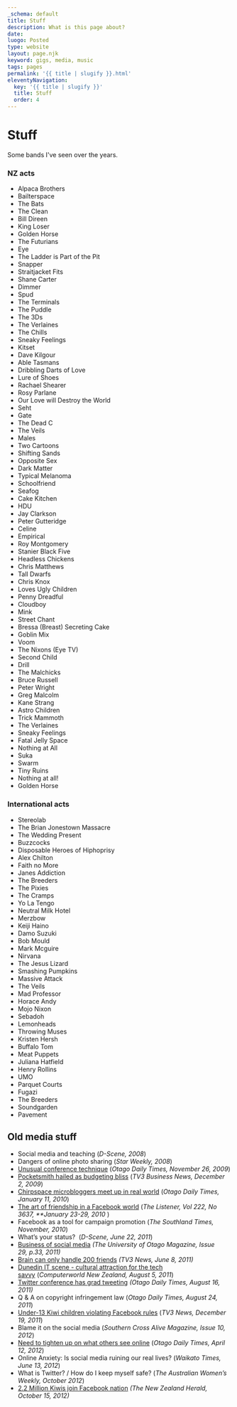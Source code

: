 ```yaml
---
_schema: default
title: Stuff
description: What is this page about?
date:
luogo: Posted
type: website
layout: page.njk
keyword: gigs, media, music
tags: pages
permalink: '{{ title | slugify }}.html'
eleventyNavigation:
  key: '{{ title | slugify }}'
  title: Stuff
  order: 4
---
```

# Stuff

Some bands I've seen over the years.

### **NZ acts**

* Alpaca Brothers
* Bailterspace
* The Bats
* The Clean
* Bill Direen
* King Loser
* Golden Horse
* The Futurians
* Eye
* The Ladder is Part of the Pit
* Snapper
* Straitjacket Fits
* Shane Carter
* Dimmer
* Spud
* The Terminals
* The Puddle
* The 3Ds
* The Verlaines
* The Chills
* Sneaky Feelings
* Kitset
* Dave Kilgour
* Able Tasmans
* Dribbling Darts of Love
* Lure of Shoes
* Rachael Shearer
* Rosy Parlane
* Our Love will Destroy the World
* Seht
* Gate
* The Dead C
* The Veils
* Males
* Two Cartoons
* Shifting Sands
* Opposite Sex
* Dark Matter
* Typical Melanoma
* Schoolfriend
* Seafog
* Cake Kitchen
* HDU
* Jay Clarkson
* Peter Gutteridge
* Celine
* Empirical
* Roy Montgomery
* Stanier Black Five
* Headless Chickens
* Chris Matthews
* Tall Dwarfs
* Chris Knox
* Loves Ugly Children
* Penny Dreadful
* Cloudboy
* Mink
* Street Chant
* Bressa (Breast) Secreting Cake
* Goblin Mix
* Voom
* The Nixons (Eye TV)
* Second Child
* Drill
* The Malchicks
* Bruce Russell
* Peter Wright
* Greg Malcolm
* Kane Strang
* Astro Children
* Trick Mammoth
* The Verlaines
* Sneaky Feelings
* Fatal Jelly Space
* Nothing at All
* Suka
* Swarm
* Tiny Ruins
* Nothing at all!
* Golden Horse

### **International acts**

* Stereolab
* The Brian Jonestown Massacre
* The Wedding Present
* Buzzcocks
* Disposable Heroes of Hiphoprisy&nbsp;
* Alex Chilton
* Faith no More
* Janes Addiction
* The Breeders
* The Pixies
* The Cramps
* Yo La Tengo
* Neutral Milk Hotel
* Merzbow
* Keiji Haino
* Damo Suzuki
* Bob Mould
* Mark Mcguire
* Nirvana
* The Jesus Lizard
* Smashing Pumpkins
* Massive Attack
* The Veils
* Mad Professor
* Horace Andy
* Mojo Nixon
* Sebadoh
* Lemonheads
* Throwing Muses
* Kristen Hersh
* Buffalo Tom
* Meat Puppets
* Juliana Hatfield
* Henry Rollins
* UMO
* Parquet Courts
* Fugazi
* The Breeders
* Soundgarden
* Pavement

## Old media stuff

* Social media and teaching (*D-Scene, 2008*)
* Dangers of online photo sharing (*Star Weekly, 2008*)
* <a target="_blank" href="https://href.li/?http://www.odt.co.nz/on-campus/university-otago/83428/unusual-conference-technique">Unusual conference technique</a>&nbsp;(*Otago Daily Times, November 26, 2009*)
* <a target="new" href="https://href.li/?http://www.3news.co.nz/Pocketsmith-hailed-as-budgeting-bliss-/tabid/369/articleID/132225/cat/41/Default.aspx">Pocketsmith hailed as budgeting bliss</a>&nbsp;(*TV3 Business News, December 2, 2009*)
* <a target="_blank" href="https://href.li/?http://www.odt.co.nz/your-town/dunedin/88591/chirpspace-microbloggers-meet-real-world">Chirpspace microbloggers meet up in real world</a>&nbsp;(*Otago Daily Times, January 11, 2010*)
* [The art of friendship in a Facebook world](https://href.li/?http://www.listener.co.nz/issue/3637/features/14786/the_art_of_friendship_in_a_facebook_world.html)&nbsp;(*The Listener, Vol 222, No 3637, \*\*January 23-29, 2010*&nbsp;)
* Facebook as a tool for campaign promotion (*The Southland Times, November, 2010*)
* What’s your status? &nbsp;(*D-Scene, June 22, 2011*)
* [Business of social media](https://href.li/?http://www.otago.ac.nz/news/otagomagazine/otago020655.pdf)&nbsp;*(The University of Otago Magazine,&nbsp;*Issue 29,*&nbsp;p.33, 2011)*
* <a target="_blank" href="https://href.li/?http://www.3news.co.nz/Brain-can-only-handle-200-friends---research/tabid/1160/articleID/214342/Default.aspx">Brain can only handle 200 friends</a>&nbsp;*(TV3 News, June 8, 2011)*
* <a target="_blank" href="https://href.li/?http://www.computerworld.co.nz/article/495732/dunedin_it_scene_-_cultural_attraction_tech_savvy">Dunedin IT scene - cultural attraction for the tech savvy</a>&nbsp;(*Computerworld New Zealand, August 5, 2011*)
* <a target="_blank" href="https://href.li/?http://www.odt.co.nz/campus/university-otago/173687/twitter-conference-has-grads-tweeting">Twitter conference has grad tweeting</a>&nbsp;*(Otago Daily Times, August 16, 2011)*
* Q & A on copyright infringement law (*Otago Daily Times, August 24, 2011*)
* <a target="_blank" href="https://href.li/?http://www.3news.co.nz/Under-13-Kiwi-children-violating-Facebook-rules/tabid/423/articleID/237138/Default.aspx">Under-13 Kiwi children violating Facebook rules</a>&nbsp;(*TV3 News, December 19, 2011*)
* Blame it on the social media (*Southern Cross Alive Magazine, Issue 10, 2012*)
* <a target="_blank" href="https://href.li/?http://www.odt.co.nz/news/dunedin/205044/need-tighten-what-others-see-online">Need to tighten up on what others see online</a>&nbsp;(*Otago Daily Times, April 12, 2012*)
* Online Anxiety: Is social media ruining our real lives? (*Waikato Times, June 13, 2012*)
* What is Twitter? / How do I keep myself safe? (*The Australian Women’s Weekly, October 2012*)
* <a target="_blank" href="https://href.li/?http://www.nzherald.co.nz/nz/news/article.cfm?c_id=1&amp;objectid=10840496">2.2 Million Kiwis join Facebook nation</a>&nbsp;*(The New Zealand Herald, October 15, 2012)*